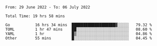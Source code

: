 <!--START_SECTION:waka-->

```text
From: 29 June 2022 - To: 06 July 2022

Total Time: 19 hrs 58 mins

Go           16 hrs 34 mins  ███████████████████▓░░░░░   79.32 %
TOML         1 hr 47 mins    ██░░░░░░░░░░░░░░░░░░░░░░░   08.60 %
YAML         1 hr            █▒░░░░░░░░░░░░░░░░░░░░░░░   04.86 %
Other        55 mins         █░░░░░░░░░░░░░░░░░░░░░░░░   04.45 %
```

<!--END_SECTION:waka-->